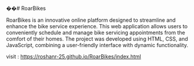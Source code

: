 ��#   R o a r B i k e s 

RoarBikes is an innovative online platform designed to streamline and enhance the bike service experience. This web application allows users to conveniently schedule and manage bike servicing appointments from the comfort of their homes. The project was developed using HTML, CSS, and JavaScript, combining a user-friendly interface with dynamic functionality.

visit : https://roshanr-25.github.io/RoarBikes/index.html   
 
 
